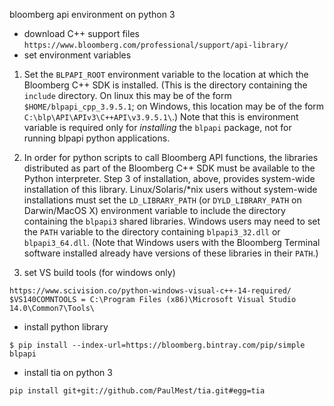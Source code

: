 bloomberg api environment on python 3

- download C++ support files
`https://www.bloomberg.com/professional/support/api-library/`
- set environment variables
1. Set the `BLPAPI_ROOT` environment variable to the location at which the
   Bloomberg C++ SDK is installed. (This is the directory containing the
   `include` directory. On linux this may be of the form
   `$HOME/blpapi_cpp_3.9.5.1`; on Windows, this location may be of the
   form `C:\blp\API\APIv3\C++API\v3.9.5.1\`.) Note that this is environment
   variable is required only for *installing* the `blpapi` package, not for
   running blpapi python applications.
   
 2. In order for python scripts to call Bloomberg API functions, the libraries
distributed as part of the Bloomberg C++ SDK must be available to the Python
interpreter.  Step 3 of installation, above, provides system-wide installation
of this library. Linux/Solaris/*nix users without system-wide installations
must set the `LD_LIBRARY_PATH` (or `DYLD_LIBRARY_PATH` on Darwin/MacOS X)
environment variable to include the directory containing the `blpapi3` shared
libraries.  Windows users may need to set the `PATH` variable to the
directory containing `blpapi3_32.dll` or `blpapi3_64.dll`. (Note that Windows
users with the Bloomberg Terminal software installed already have versions of
these libraries in their `PATH`.)

3. set VS build tools (for windows only)
```
https://www.scivision.co/python-windows-visual-c++-14-required/
$VS140COMNTOOLS = C:\Program Files (x86)\Microsoft Visual Studio 14.0\Common7\Tools\
```
- install python library
```
$ pip install --index-url=https://bloomberg.bintray.com/pip/simple blpapi
```
- install tia on python 3
```
pip install git+git://github.com/PaulMest/tia.git#egg=tia
```
